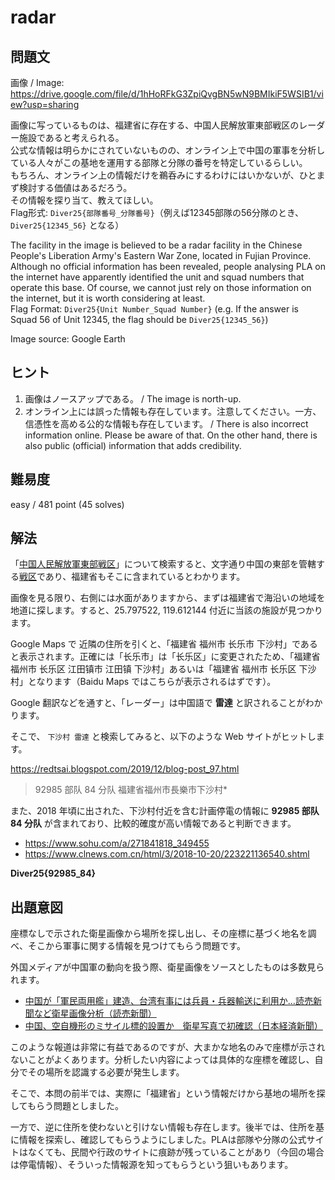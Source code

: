# radar

## 問題文

画像 / Image:  
https://drive.google.com/file/d/1hHoRFkG3ZpiQvgBN5wN9BMIkiF5WSIB1/view?usp=sharing

画像に写っているものは、福建省に存在する、中国人民解放軍東部戦区のレーダー施設であると考えられる。  
公式な情報は明らかにされていないものの、オンライン上で中国の軍事を分析している人々がこの基地を運用する部隊と分隊の番号を特定しているらしい。  
もちろん、オンライン上の情報だけを鵜呑みにするわけにはいかないが、ひとまず検討する価値はあるだろう。  
その情報を探り当て、教えてほしい。  
Flag形式: `Diver25{部隊番号_分隊番号}`（例えば12345部隊の56分隊のとき、`Diver25{12345_56}` となる）

The facility in the image is believed to be a radar facility in the Chinese People's Liberation Army's Eastern War Zone, located in Fujian Province.  
Although no official information has been revealed, people analysing PLA on the internet have apparently identified the unit and squad numbers that operate this base.
Of course, we cannot just rely on those information on the internet, but it is worth considering at least.  
Flag Format: `Diver25{Unit Number_Squad Number}` (e.g. If the answer is Squad 56 of Unit 12345, the flag should be `Diver25{12345_56}`)

Image source: Google Earth


## ヒント

1. 画像はノースアップである。 / The image is north-up.
2. オンライン上には誤った情報も存在しています。注意してください。一方、信憑性を高める公的な情報も存在しています。 / There is also incorrect information online. Please be aware of that. On the other hand, there is also public (official) information that adds credibility.

## 難易度

easy / 481 point (45 solves)

## 解法

「[中国人民解放軍東部戦区](https://en.wikipedia.org/wiki/Eastern_Theater_Command)」について検索すると、文字通り中国の東部を管轄する[戦区](https://en.wikipedia.org/wiki/Theater_command)であり、福建省もそこに含まれているとわかります。

画像を見る限り、右側には水面がありますから、まずは福建省で海沿いの地域を地道に探します。すると、25.797522, 119.612144 付近に当該の施設が見つかります。

Google Maps で 近隣の住所を引くと、「福建省 福州市 长乐市 下沙村」であると表示されます。正確には「长乐市」は「长乐区」に変更されたため、「福建省 福州市 长乐区 江田镇市 江田镇 下沙村」あるいは「福建省 福州市 长乐区 下沙村」となります（Baidu Maps ではこちらが表示されるはずです）。

Google 翻訳などを通すと、「レーダー」は中国語で **雷達** と訳されることがわかります。

そこで、 `下沙村 雷達` と検索してみると、以下のような Web サイトがヒットします。

https://redtsai.blogspot.com/2019/12/blog-post_97.html

> 92985 部队 84 分队 福建省福州市長樂市下沙村\*

また、2018 年頃に出された、下沙村付近を含む計画停電の情報に **92985 部队 84 分队** が含まれており、比較的確度が高い情報であると判断できます。

- https://www.sohu.com/a/271841818_349455
- https://www.clnews.com.cn/html/3/2018-10-20/223221136540.shtml

**Diver25{92985_84}**

## 出題意図

座標なしで示された衛星画像から場所を探し出し、その座標に基づく地名を調べ、そこから軍事に関する情報を見つけてもらう問題です。

外国メディアが中国軍の動向を扱う際、衛星画像をソースとしたものは多数見られます。

- [中国が「軍民両用艦」建造、台湾有事には兵員・兵器輸送に利用か…読売新聞など衛星画像分析（読売新聞）](https://www.yomiuri.co.jp/world/20250501-OYT1T50183/)
- [中国、空自機形のミサイル標的設置か　衛星写真で初確認（日本経済新聞）](https://www.nikkei.com/telling/DGXZTS00001510X10C22A5000000/)

このような報道は非常に有益であるのですが、大まかな地名のみで座標が示されないことがよくあります。分析したい内容によっては具体的な座標を確認し、自分でその場所を認識する必要が発生します。

そこで、本問の前半では、実際に「福建省」という情報だけから基地の場所を探してもらう問題としました。

一方で、逆に住所を使わないと引けない情報も存在します。後半では、住所を基に情報を探索し、確認してもらうようにしました。PLAは部隊や分隊の公式サイトはなくても、民間や行政のサイトに痕跡が残っていることがあり（今回の場合は停電情報）、そういった情報源を知ってもらうという狙いもあります。